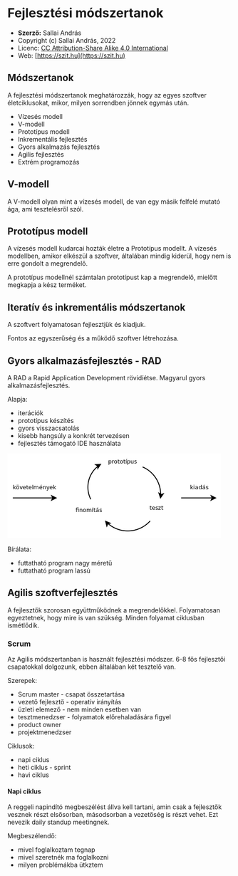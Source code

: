 # Fejlesztési módszertanok

* **Szerző:** Sallai András
* Copyright (c) Sallai András, 2022
* Licenc: [CC Attribution-Share Alike 4.0 International](https://creativecommons.org/licenses/by-sa/4.0/)
* Web: [https://szit.hu](https://szit.hu)

## Módszertanok

A fejlesztési módszertanok meghatározzák, hogy az egyes szoftver életciklusokat, mikor, milyen sorrendben jönnek egymás után.

* Vízesés modell
* V-modell
* Prototípus modell
* Inkrementális fejlesztés
* Gyors alkalmazás fejlesztés
* Agilis fejlesztés
* Extrém programozás

## V-modell

A V-modell olyan mint a vízesés modell, de van egy másik felfelé mutató ága, ami tesztelésről szól.

## Prototípus modell

A vízesés modell kudarcai hozták életre a Prototípus modellt. A vízesés modellben, amikor elkészül a szoftver, általában mindig kiderül, hogy nem is erre gondolt a megrendelő.

A prototípus modellnél számtalan prototípust kap a megrendelő, mielőtt megkapja a kész terméket.

## Iteratív és inkrementális módszertanok

A szoftvert folyamatosan fejlesztjük és kiadjuk.

Fontos az egyszerűség és a működő szoftver létrehozása.

## Gyors alkalmazásfejlesztés - RAD

A RAD a Rapid Application Development rövidíétse. Magyarul gyors alkalmazásfejlesztés.

Alapja:

* iterációk
* prototípus készítés
* gyors visszacsatolás
* kisebb hangsúly a konkrét tervezésen
* fejlesztés támogató IDE használata

![RAD fejlesztéis modell](images/RAD_fejlesztesi_modell.png)

Bírálata:

* futtatható program nagy méretű
* futtatható program lassú

## Agilis szoftverfejlesztés

A fejlesztők szorosan együttműködnek a megrendelőkkel. Folyamatosan egyeztetnek, hogy mire is van szükség. Minden folyamat ciklusban ismétlődik.

### Scrum

Az Agilis módszertanban is használt fejlesztési módszer. 6-8 fős fejlesztői csapatokkal dolgozunk, ebben általában két tesztelő van.

Szerepek:

* Scrum master - csapat összetartása
* vezető fejlesztő - operatív irányítás
* üzleti elemező - nem minden esetben van
* tesztmenedzser - folyamatok előrehaladására figyel
* product owner
* projektmenedzser

Ciklusok:
  
* napi ciklus
* heti ciklus - sprint
* havi ciklus

#### Napi ciklus

A reggeli napindító megbeszélést állva kell tartani, amin csak a fejlesztők vesznek részt elsősorban, másodsorban a vezetőség is részt vehet. Ezt nevezik daily standup meetingnek.

Megbeszélendő:

* mivel foglalkoztam tegnap
* mivel szeretnék ma foglalkozni
* milyen problémákba ütkztem
